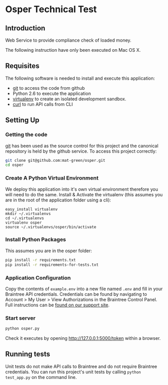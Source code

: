 # Osper Technical Test

## Introduction

Web Service to provide compliance check of loaded money.

The following instruction have only been executed on Mac OS X.

## Requisites

The following software is needed to install and execute this application:

* [git][git] to access the code from github
* Python 2.6 to execute the application
* [virtualenv][virtualenv] to create an isolated development sandbox.
* [curl][curl] to run API calls from CLI

## Setting Up
### Getting the code

[git] has been used as the source control for this project and the canonical repository is held by the github service. To access this project correctly:

````sh
git clone git@github.com:mat-green/osper.git
cd osper
````

### Create A Python Virtual Environment
We deploy this application into it's own virtual environment therefore you will
need to do the same. Install & Activate the virtualenv (this assumes you are in
the root of the application folder using a cli):
```
easy_install virtualenv
mkdir ~/.virtualenvs
cd ~/.virtualenvs
virtualenv osper
source ~/.virtualenvs/osper/bin/activate
```

### Install Python Packages
This assumes you are in the osper folder:
````sh
pip install -r requirements.txt
pip install -r requirements-for-tests.txt
````

### Application Configuration
Copy the contents of `example.env` into a new file named `.env` and fill in your Braintree API credentials. Credentials can be found by navigating to Account > My User > View Authorizations in the Braintree Control Panel. Full instructions can be [found on our support site](https://articles.braintreepayments.com/control-panel/important-gateway-credentials#api-credentials).

### Start server
```sh
python osper.py
```

Check it executes by opening http://127.0.0.1:5000/token within a browser.

## Running tests

Unit tests do not make API calls to Braintree and do not require Braintree credentials. You can run this project's unit tests by calling `python test_app.py` on the command line.



[curl]: https://curl.haxx.se/
[git]: http://git-scm.com/
[virtualenv]: http://pypi.python.org/pypi/virtualenv
